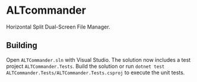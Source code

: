 
# ALTcommander
Horizontal Split Dual-Screen File Manager.

## Building

Open `ALTCommander.sln` with Visual Studio. The solution now includes a test
project `ALTCommander.Tests`. Build the solution or run `dotnet test
ALTCommander.Tests/ALTCommander.Tests.csproj` to execute the unit tests.
